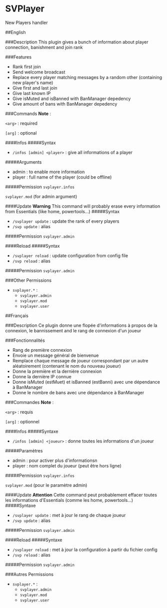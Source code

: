 # SVPlayer
New Players handler

##English

###Description
This plugin gives a bunch of information about player connection, banishment and join rank

###Features
* Rank first join
* Send welcome broadcast
* Replace every player matching messages by a random other (containing new player's name)
* Give first and last join
* Give last known IP
* Give isMuted and isBanned with BanManager depedency
* Give amount of bans with BanManager depedency

###Commands
**Note** :

`<arg>` : required

`[arg]` : optional

####Infos
#####Syntax
* `/infos [admin] <player>` : give all informations of a player

#####Arguments
* admin : to enable more information
* player : full name of the player (could be offline)

#####Permission
`svplayer.infos`

`svplayer.mod` (for admin argument)

####Update
**Warning** This command will probably erase every information from Essentials (like home, powertools...)
#####Syntax
* `/svplayer update` : update the rank of every players
* `/svp update` : alias

#####Permission
`svplayer.admin`

####Reload
#####Syntax
* `/svplayer reload` : update configuration from config file
* `/svp reload` : alias

#####Permission
`svplayer.admin`

###Other Permissions
* `svplayer.*` :
  * `svplayer.admin`
  * `svplayer.mod`
  * `svplayer.user`


##Français

###Description
Ce plugin donne une flopée d'informations à propos de la connexion, le bannissement and le rang de connexion d'un joueur

###Fonctionnalités
* Rang de première connexion
* Envoie un message général de bienvenue
* Remplace chaque message de joueur correspondant par un autre aléatoirement (contenant le nom du nouveau joueur)
* Donne la première et la dernière connexion
* Donne la dernière IP connue
* Donne isMuted (estMuet) et isBanned (estBanni) avec une dépendance à BanManager
* Donne le nombre de bans avec une dépendance à BanManager

###Commandes
**Note** :

`<arg>` : requis

`[arg]` : optionnel

####Infos
#####Syntaxe
* `/infos [admin] <joueur>` : donne toutes les informations d'un joueur

#####Paramètres
* admin : pour activer plus d'informationsn
* player : nom complet du joueur (peut être hors ligne)

#####Permission
`svplayer.infos`

`svplayer.mod` (pour le paramètre admin)

####Update
**Attention** Cette command peut probablement effacer toutes les informations d'Essentials (comme les home, powertools...)
#####Syntaxe
* `/svplayer update` : met à jour le rang de chaque joueur
* `/svp update` : alias

#####Permission
`svplayer.admin`

####Reload
#####Syntaxe
* `/svplayer reload` : met à jour la configuration à partir du fichier config
* `/svp reload` : alias

#####Permission
`svplayer.admin`

###Autres Permissions
* `svplayer.*` :
  * `svplayer.admin`
  * `svplayer.mod`
  * `svplayer.user`
